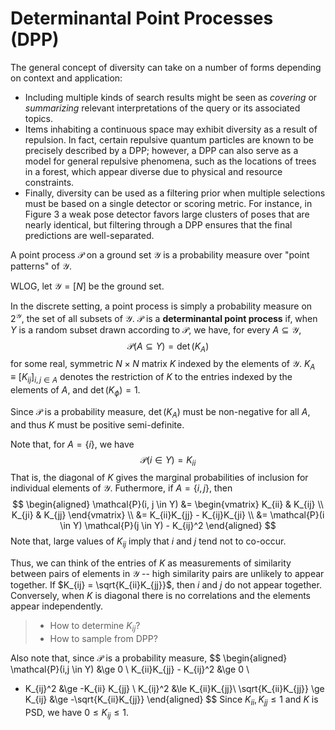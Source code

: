 # Determinantal Point Processes (DPP)

The general concept of diversity can take on a number of forms depending on
context and application: 
- Including multiple kinds of search results might be seen as _covering_ or
  _summarizing_ relevant interpretations of the query or its associated topics.
- Items inhabiting a continuous space may exhibit diversity as a result of
  repulsion. In fact, certain repulsive quantum particles are known to be
  precisely described by a DPP; however, a DPP can also serve as a model for
  general repulsive phenomena, such as the locations of trees in a forest,
  which appear diverse due to physical and resource constraints. 
- Finally, diversity can be used as a filtering prior when multiple selections
  must be based on a single detector or scoring metric. For instance, in Figure
  3 a weak pose detector favors large clusters of poses that are nearly
  identical, but filtering through a DPP ensures that the final predictions are
  well-separated.

A point process $\mathcal{P}$ on a ground set $\mathcal{Y}$ is a probability
measure over "point patterns" of $\mathcal{Y}$.

WLOG, let $\mathcal{Y} = [N]$ be the ground set.

In the discrete setting, a point process is simply a probability measure on
$2^\mathcal{Y}$, the set of all subsets of $\mathcal{Y}$. $\mathcal{P}$ is
a **determinantal point process** if, when $Y$ is a random subset drawn
according to $\mathcal{P}$, we have, for every
$A \subseteq \mathcal{Y}$,
$$
\mathcal{P}(A \subseteq Y) = \det(K_A)
$$
for some real, symmetric $N \times N$ matrix $K$ indexed by the elements of
$\mathcal{Y}$. $K_A \equiv [K_{ij}]_{i,j \in A}$ denotes the restriction of
$K$ to the entries indexed by the elements of $A$, and $\det(K_\phi) = 1$.

Since $\mathcal{P}$ is a probability measure, $\det(K_A)$ must be non-negative
for all $A$, and thus $K$ must be positive semi-definite.

Note that, for $A = \{i\}$, we have
$$
\mathcal{P}(i \in Y) = K_{ii}
$$
That is, the diagonal of $K$ gives the marginal probabilities of inclusion for
individual elements of $\mathcal{Y}$. Futhermore, if $A = \{i, j\}$, then
$$
\begin{aligned}
\mathcal{P}(i, j \in Y) &= \begin{vmatrix}
K_{ii} & K_{ij} \\
K_{ji} & K_{jj}
\end{vmatrix} \\
&= K_{ii}K_{jj} - K_{ij}K_{ji} \\
&= \mathcal{P}(i \in Y) \mathcal{P}(j \in Y) - K_{ij}^2
\end{aligned}
$$
Note that, large values of $K_{ij}$ imply that $i$ and $j$ tend not to
co-occur.

Thus, we can think of the entries of $K$ as measurements of similarity between
pairs of elements in $\mathcal{Y}$ -- high similarity pairs are unlikely to
appear together. If $K_{ij} = \sqrt{K_{ii}K_{jj}}$, then $i$ and $j$ do not
appear together. Conversely, when $K$ is diagonal there is no correlations
and the elements appear independently.

> - How to determine $K_{ij}$?
> - How to sample from DPP?

Also note that, since $\mathcal{P}$ is a probability measure, 
$$
\begin{aligned}
  \mathcal{P}(i,j \in Y) &\ge 0 \\
  K_{ii}K_{jj} - K_{ij}^2 &\ge 0 \\
  - K_{ij}^2 &\ge -K_{ii} K_{jj} \\
  K_{ij}^2 &\le K_{ii}K_{jj}\\
  \sqrt{K_{ii}K_{jj}} \ge K_{ij} &\ge -\sqrt{K_{ii}K_{jj}}
\end{aligned}
$$
Since $K_{ii}, K_{jj} \le 1$ and $K$ is PSD, we have $0 \le K_{ij} \le 1$.


